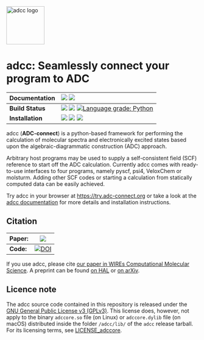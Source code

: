 <img src="https://raw.githubusercontent.com/adc-connect/adcc/master/docs/logo/logo.png" alt="adcc logo" height="100px" />

# adcc: Seamlessly connect your program to ADC                                                                
| **Documentation** | [![][docs-img]][docs-url] [![][binder-img]][binder-url] |
| :------ | :------- |
| **Build Status**  | [![][travis-img]][travis-url] [![][cov-img]][cov-url] [![Language grade: Python][lgtm-img]][lgtm-url] |
|  **Installation** | [![][pypi-img]][pypi-url] [![][conda-img]][conda-url] [![][license-img]][license-url]  |

[docs-img]: https://img.shields.io/badge/doc-latest-blue.svg
[docs-url]: https://adc-connect.org
[binder-img]: https://mybinder.org/badge_logo.svg
[binder-url]: https://try.adc-connect.org
[travis-img]: https://travis-ci.com/adc-connect/adcc.svg?branch=master
[travis-url]: https://travis-ci.com/adc-connect/adcc
[cov-img]: https://coveralls.io/repos/adc-connect/adcc/badge.svg?branch=master&service=github
[cov-url]: https://coveralls.io/github/adc-connect/adcc?branch=master
[license-img]: https://img.shields.io/badge/License-GPL%20v3-blue.svg
[license-url]: https://github.com/adc-connect/adcc/blob/master/LICENSE
[pypi-img]: https://img.shields.io/pypi/v/adcc
[pypi-url]: https://pypi.org/project/adcc
[conda-img]: https://anaconda.org/adcc/adcc/badges/version.svg
[conda-url]: https://anaconda.org/adcc/adcc
[lgtm-img]: https://img.shields.io/lgtm/grade/python/g/adc-connect/adcc.svg?logo=lgtm&logoWidth=18
[lgtm-url]: https://lgtm.com/projects/g/adc-connect/adcc/context:python

adcc (**ADC-connect**) is a python-based framework for performing
the calculation of molecular spectra and electronically excited states
based upon the algebraic-diagrammatic construction (ADC) approach.

Arbitrary host programs may be used to supply a
self-consistent field (SCF) reference to start off the ADC calculation.
Currently adcc comes with ready-to-use interfaces to four programs,
namely pyscf, psi4, VeloxChem or molsturm. Adding other SCF codes or
starting a calculation from
statically computed data can be easily achieved.

Try adcc in your browser at https://try.adc-connect.org
or take a look at the [adcc documentation](https://adc-connect.org)
for more details and installation instructions.

## Citation

**Paper:** | [![](https://img.shields.io/badge/DOI-10.1002/wcms.1462-blue)](https://doi.org/10.1002/wcms.1462)
-----------| --------------------------------------------------------------------------------------------------------
**Code:**  | [![DOI](https://zenodo.org/badge/215731857.svg)](https://zenodo.org/badge/latestdoi/215731857)

If you use adcc, please cite
[our paper in WIREs Computational Molecular Science](https://doi.org/10.1002/wcms.1462).
A preprint can be found
[on HAL](https://hal.archives-ouvertes.fr/hal-02319517)
or [on arXiv](http://arxiv.org/pdf/1910.07757).

## Licence note
The adcc source code contained in this repository is released
under the [GNU General Public License v3 (GPLv3)](https://github.com/adc-connect/adcc/blob/master/LICENSE).
This license does, however, not apply to the binary
`adccore.so` file (on Linux) or `adccore.dylib` file (on macOS)
distributed inside the folder `/adcc/lib/` of the `adcc` release tarball.
For its licensing terms, see [LICENSE_adccore](https://github.com/adc-connect/adcc/blob/master/LICENSE_adccore).
